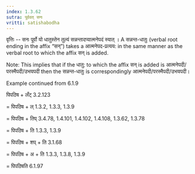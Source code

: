```yaml
---
index: 1.3.62
sutra: पूर्ववत् सनः
vritti: satishabodha
---
```



वृत्तिः -- सनः पूर्वो यो धातुस्तेन तुल्यं सन्नन्तादप्यात्मनेपदं स्यात् । A सन्नन्त-धातुः (verbal root ending in the affix “सन्”) takes a आत्मनेपद-प्रत्यय: in the same manner as the verbal root to which the affix सन् is added.

Note: This implies that if the धातु: to which the affix सन् is added is आत्मनेपदी/परस्मैपदी/उभयपदी then the सन्नन्त-धातुः is correspondingly आत्मनेपदी/परस्मैपदी/उभयपदी।


Example continued from 6.1.9

पिपठिष + लँट् 3.2.123

= पिपठिष + ल् 1.3.2, 1.3.3, 1.3.9

= पिपठिष + तिप् 3.4.78, 1.4.101, 1.4.102, 1.4.108, 1.3.62, 1.3.78

= पिपठिष + ति 1.3.3, 1.3.9

= पिपठिष + शप् + ति 3.1.68

= पिपठिष + अ + ति 1.3.3, 1.3.8, 1.3.9

= पिपठिषति 6.1.97

